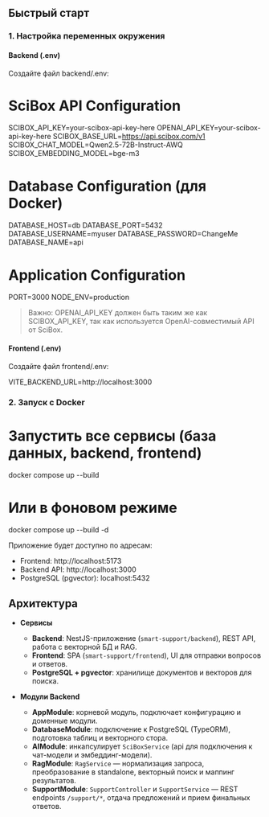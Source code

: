 ## Быстрый старт

### 1. Настройка переменных окружения

#### Backend (.env)

Создайте файл backend/.env:


# SciBox API Configuration
SCIBOX_API_KEY=your-scibox-api-key-here
OPENAI_API_KEY=your-scibox-api-key-here
SCIBOX_BASE_URL=https://api.scibox.com/v1
SCIBOX_CHAT_MODEL=Qwen2.5-72B-Instruct-AWQ
SCIBOX_EMBEDDING_MODEL=bge-m3

# Database Configuration (для Docker)
DATABASE_HOST=db
DATABASE_PORT=5432
DATABASE_USERNAME=myuser
DATABASE_PASSWORD=ChangeMe
DATABASE_NAME=api

# Application Configuration
PORT=3000
NODE_ENV=production


> Важно: OPENAI_API_KEY должен быть таким же как SCIBOX_API_KEY, так как используется OpenAI-совместимый API от SciBox.

#### Frontend (.env)

Создайте файл frontend/.env:


VITE_BACKEND_URL=http://localhost:3000


### 2. Запуск с Docker


# Запустить все сервисы (база данных, backend, frontend)
docker compose up --build

# Или в фоновом режиме
docker compose up --build -d


Приложение будет доступно по адресам:
- Frontend: http://localhost:5173
- Backend API: http://localhost:3000
- PostgreSQL (pgvector): localhost:5432



## Архитектура

- **Сервисы**
  - **Backend**: NestJS-приложение (`smart-support/backend`), REST API, работа с векторной БД и RAG.
  - **Frontend**: SPA (`smart-support/frontend`), UI для отправки вопросов и ответов.
  - **PostgreSQL + pgvector**: хранилище документов и векторов для поиска.

- **Модули Backend**
  - **AppModule**: корневой модуль, подключает конфигурацию и доменные модули.
  - **DatabaseModule**: подключение к PostgreSQL (TypeORM), подготовка таблиц и векторного стора.
  - **AIModule**: инкапсулирует `SciBoxService` (api для подключения к чат-модели и эмбеддинг-модели).
  - **RagModule**: `RagService` — нормализация запроса, преобразование в standalone, векторный поиск и маппинг результатов.
  - **SupportModule**: `SupportController` и `SupportService` — REST endpoints `/support/*`, отдача предложений и прием финальных ответов.



